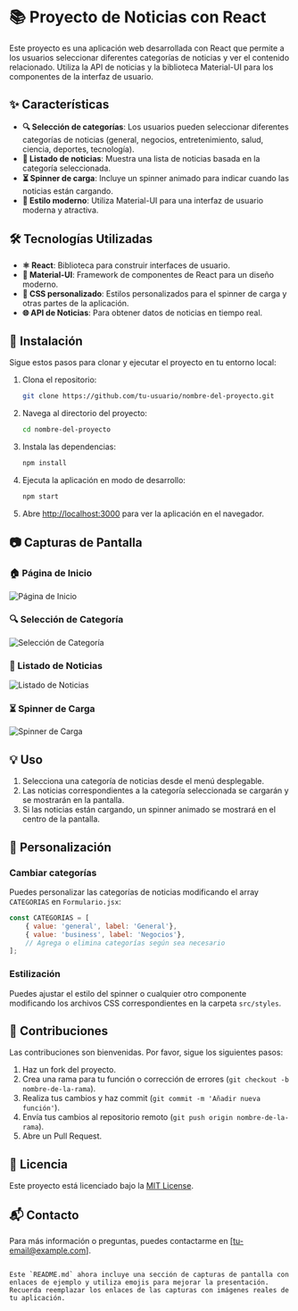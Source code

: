 # 📚 Proyecto de Noticias con React

Este proyecto es una aplicación web desarrollada con React que permite a los usuarios seleccionar diferentes categorías de noticias y ver el contenido relacionado. Utiliza la API de noticias y la biblioteca Material-UI para los componentes de la interfaz de usuario.

## ✨ Características

- **🔍 Selección de categorías**: Los usuarios pueden seleccionar diferentes categorías de noticias (general, negocios, entretenimiento, salud, ciencia, deportes, tecnología).
- **📰 Listado de noticias**: Muestra una lista de noticias basada en la categoría seleccionada.
- **⏳ Spinner de carga**: Incluye un spinner animado para indicar cuando las noticias están cargando.
- **💎 Estilo moderno**: Utiliza Material-UI para una interfaz de usuario moderna y atractiva.

## 🛠️ Tecnologías Utilizadas

- **⚛️ React**: Biblioteca para construir interfaces de usuario.
- **🎨 Material-UI**: Framework de componentes de React para un diseño moderno.
- **💅 CSS personalizado**: Estilos personalizados para el spinner de carga y otras partes de la aplicación.
- **🌐 API de Noticias**: Para obtener datos de noticias en tiempo real.

## 🚀 Instalación

Sigue estos pasos para clonar y ejecutar el proyecto en tu entorno local:

1. Clona el repositorio:

    ```bash
    git clone https://github.com/tu-usuario/nombre-del-proyecto.git
    ```

2. Navega al directorio del proyecto:

    ```bash
    cd nombre-del-proyecto
    ```

3. Instala las dependencias:

    ```bash
    npm install
    ```

4. Ejecuta la aplicación en modo de desarrollo:

    ```bash
    npm start
    ```

5. Abre [http://localhost:3000](http://localhost:3000) para ver la aplicación en el navegador.

## 📷 Capturas de Pantalla

### 🏠 Página de Inicio
![Página de Inicio](https://via.placeholder.com/800x400?text=Captura+de+Inicio)

### 🔍 Selección de Categoría
![Selección de Categoría](https://via.placeholder.com/800x400?text=Captura+de+Selección+de+Categoría)

### 📰 Listado de Noticias
![Listado de Noticias](https://via.placeholder.com/800x400?text=Captura+de+Listado+de+Noticias)

### ⏳ Spinner de Carga
![Spinner de Carga](https://via.placeholder.com/800x400?text=Captura+de+Spinner+de+Carga)

## 💡 Uso

1. Selecciona una categoría de noticias desde el menú desplegable.
2. Las noticias correspondientes a la categoría seleccionada se cargarán y se mostrarán en la pantalla.
3. Si las noticias están cargando, un spinner animado se mostrará en el centro de la pantalla.

## 🎨 Personalización

### Cambiar categorías

Puedes personalizar las categorías de noticias modificando el array `CATEGORIAS` en `Formulario.jsx`:

```javascript
const CATEGORIAS = [
    { value: 'general', label: 'General'},
    { value: 'business', label: 'Negocios'},
    // Agrega o elimina categorías según sea necesario
];
```

### Estilización

Puedes ajustar el estilo del spinner o cualquier otro componente modificando los archivos CSS correspondientes en la carpeta `src/styles`.

## 🤝 Contribuciones

Las contribuciones son bienvenidas. Por favor, sigue los siguientes pasos:

1. Haz un fork del proyecto.
2. Crea una rama para tu función o corrección de errores (`git checkout -b nombre-de-la-rama`).
3. Realiza tus cambios y haz commit (`git commit -m 'Añadir nueva función'`).
4. Envía tus cambios al repositorio remoto (`git push origin nombre-de-la-rama`).
5. Abre un Pull Request.

## 📜 Licencia

Este proyecto está licenciado bajo la [MIT License](LICENSE).

## 📬 Contacto

Para más información o preguntas, puedes contactarme en [tu-email@example.com].
```

Este `README.md` ahora incluye una sección de capturas de pantalla con enlaces de ejemplo y utiliza emojis para mejorar la presentación. Recuerda reemplazar los enlaces de las capturas con imágenes reales de tu aplicación.
